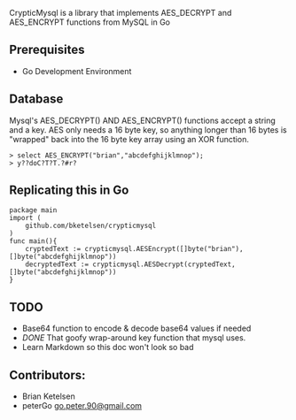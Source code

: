 CrypticMysql is a library that implements AES_DECRYPT and AES_ENCRYPT functions from MySQL in Go


## Prerequisites

* Go Development Environment


## Database

Mysql's AES_DECRYPT() AND AES_ENCRYPT() functions accept a string and a key. AES only needs a 16 byte key, so 
anything longer than 16 bytes is "wrapped" back into the 16 byte key array using an XOR function.
 

	> select AES_ENCRYPT("brian","abcdefghijklmnop");
	> y??doC?T?T.?#r?

 
## Replicating this in Go

	package main
	import (
		github.com/bketelsen/crypticmysql
	)
	func main(){
		cryptedText := crypticmysql.AESEncrypt([]byte("brian"),[]byte("abcdefghijklmnop"))	
		decryptedText := crypticmysql.AESDecrypt(cryptedText, []byte("abcdefghijklmnop"))
	}


## TODO

* Base64 function to encode & decode base64 values if needed
* *DONE* That goofy wrap-around key function that mysql uses. <PeterGo>
* Learn Markdown so this doc won't look so bad

## Contributors:

* Brian Ketelsen
* peterGo <go.peter.90@gmail.com>